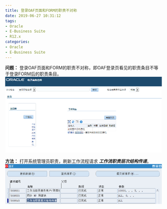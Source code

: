 ```yaml
---
title: 登录OAF页面和FORM的职责不对称
date: 2019-06-27 10:31:12
tags:
- Oracle
- E-Business Suite
- R12.x
categories:
- Oracle
- E-Business Suite
---
```

<i class="fa fa-question-circle"></i> **问题：** 
登录OAF页面和FORM的职责不对称，即OAF登录页看见的职责条目不等于登录FORM后的职责条目。
![](https://raw.githubusercontent.com/QUANWEIRU/blog-images/master/20190627103358.png)

<i class="fa fa-arrow-circle-right"></i> **方法：** 
打开系统管理员职责，刷新工作流程请求 ***工作流职责层次结构传递***。
![](https://raw.githubusercontent.com/QUANWEIRU/blog-images/master/20190627104224.png)
